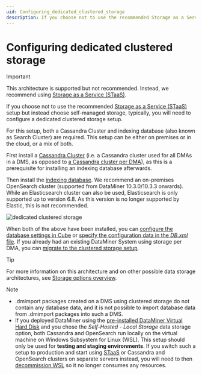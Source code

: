 ```yaml
---
uid: Configuring_dedicated_clustered_storage
description: If you choose not to use the recommended Storage as a Service (STaaS) setup but instead choose self-managed storage, typically, you will need to configure a dedicated clustered storage setup.
---
```


# Configuring dedicated clustered storage

> [!IMPORTANT]
> This architecture is supported but not recommended. Instead, we recommend using [Storage as a Service (STaaS)](xref:STaaS).

If you choose not to use the recommended [Storage as a Service (STaaS)](xref:STaaS) setup but instead choose self-managed storage, typically, you will need to configure a dedicated clustered storage setup.

For this setup, both a Cassandra Cluster and indexing database (also known as Search Cluster) are required. This setup can be either on premises or in the cloud, or a mix of both.

First install a [Cassandra Cluster](xref:Cassandra_database) (i.e. a Cassandra cluster used for all DMAs in a DMS, as opposed to [a Cassandra cluster per DMA](xref:Configuring_storage_per_DMA)), as this is a prerequisite for installing an indexing database afterwards.

Then install the [indexing database](xref:Indexing_Database). We recommend an on-premises OpenSearch cluster (supported from DataMiner 10.3.0/10.3.3 onwards). While an Elasticsearch cluster can also be used, Elasticsearch is only supported up to version 6.8. As this version is no longer supported by Elastic, this is not recommended.

![dedicated clustered storage](~/user-guide/images/Dedicated_clustered_storage.svg)

When both of the above have been installed, you can [configure the database settings in Cube](xref:Configuring_the_database_settings_in_Cube) or [specify the configuration data in the *DB.xml* file](xref:DB_xml). If you already had an existing DataMiner System using storage per DMA, you can [migrate to the clustered storage setup](xref:Migrating_the_general_database_to_a_DMS_Cassandra_cluster).

> [!TIP]
> For more information on this architecture and on other possible data storage architectures, see [Storage options overview](xref:Supported_system_data_storage_architectures).

> [!NOTE]
>
> - .dmimport packages created on a DMS using clustered storage do not contain any database data, and it is not possible to import database data from .dmimport packages into such a DMS.
> - If you deployed DataMiner using the [pre-installed DataMiner Virtual Hard Disk](xref:Using_a_pre_installed_DataMiner_Virtual_Hard_Disk) and you chose the *Self-Hosted - Local Storage* data storage option, both Cassandra and OpenSearch run locally on the virtual machine on Windows Subsystem for Linux (WSL). This setup should only be used for **testing and staging environments**. If you switch such a setup to production and start using [STaaS](xref:STaaS) or Cassandra and OpenSearch clusters on separate servers instead, you will need to then [decommission WSL](xref:Decommissioning_WSL) so it no longer consumes any resources.
